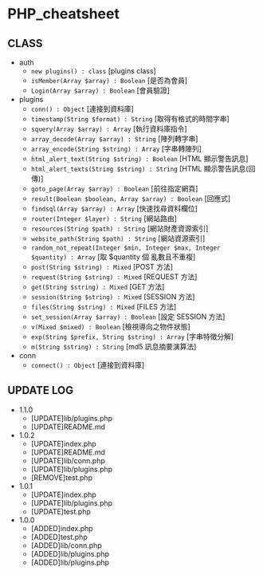 # PHP_cheatsheet

## CLASS 
- auth
    - ```new plugins() : class``` [plugins class]
    - ```isMember(Array $array) : Boolean``` [是否為會員]
    - ```Login(Array $array) : Boolean``` [會員驗證]
- plugins
    - ```conn() : Object``` [連接到資料庫]
    - ```timestamp(String $format) : String``` [取得有格式的時間字串]
    - ```squery(Array $array) : Array``` [執行資料庫指令]
    - ```array_decode(Array $array) : String``` [陣列轉字串]
    - ```array_encode(String $string) : Array``` [字串轉陣列]
    - ```html_alert_text(String $string) : Boolean``` [HTML 顯示警告訊息]
    - ```html_alert_texts(String $string) : String``` [HTML 顯示警告訊息(回傳)]
    - ```goto_page(Array $array) : Boolean``` [前往指定網頁]
    - ```result(Boolean $boolean, Array $array) : Boolean``` [回應式]
    - ```findsql(Array $array) : Array``` [快速找尋資料欄位]
    - ```router(Integer $layer) : String``` [網站路由]
    - ```resources(String $path) : String``` [網站財產資源索引]
    - ```website_path(String $path) : String``` [網站資源索引]
    - ```random_not_repeat(Integer $min, Integer $max, Integer $quantity) : Array``` [取 $quantity 個 亂數且不重複]
    - ```post(String $string) : Mixed``` [POST 方法]
    - ```request(String $string) : Mixed``` [REQUEST 方法]
    - ```get(String $string) : Mixed``` [GET 方法]
    - ```session(String $string) : Mixed``` [SESSION 方法]
    - ```files(String $string) : Mixed``` [FILES 方法]
    - ```set_session(Array $array) : Boolean``` [設定 SESSION 方法]
    - ```v(Mixed $mixed) : Boolean``` [檢視導向之物件狀態]
    - ```exp(String $prefix, String $string) : Array``` [字串特徵分解]
    - ```m(String $string) : String``` [md5 訊息摘要演算法]
- conn
    - ```connect() : Object``` [連接到資料庫]

## UPDATE LOG
- 1.1.0 
    - [UPDATE]lib/plugins.php
    - [UPDATE]README.md
- 1.0.2
    - [UPDATE]index.php
    - [UPDATE]README.md
    - [UPDATE]lib/conn.php
    - [UPDATE]lib/plugins.php
    - [REMOVE]test.php
- 1.0.1
    - [UPDATE]index.php
    - [UPDATE]lib/plugins.php
    - [UPDATE]test.php
- 1.0.0
    - [ADDED]index.php
    - [ADDED]test.php
    - [ADDED]lib/conn.php
    - [ADDED]lib/plugins.php
    - [ADDED]lib/plugins.php